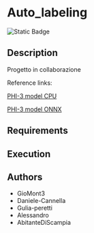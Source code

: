 # Auto_labeling

![Static Badge](https://img.shields.io/badge/LLM-phi3%20mini%204k%20onnx-lightblue?style=for-the-badge&logo=phi3)

## Description

Progetto in collaborazione

Reference links:

[PHI-3 model CPU](https://github.com/microsoft/onnxruntime-genai/blob/main/examples/python/phi-3-tutorial.md#run-on-cpu)

[PHI-3 model ONNX](https://huggingface.co/microsoft/Phi-3-mini-4k-instruct-onnx/tree/main/cpu_and_mobile)

## Requirements

## Execution

## Authors

- GioMont3
- Daniele-Cannella
- Gulia-peretti
- Alessandro
- AbitanteDiScampia
